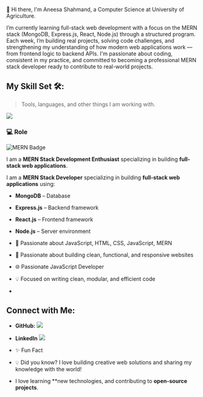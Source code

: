 👋 Hi there, I'm Aneesa Shahmand, a Computer Science at University of Agriculture.

I’m currently learning full-stack web development with a focus on the MERN stack (MongoDB, Express.js, React, Node.js) through a structured program. Each week, I’m building real projects, solving code challenges, and strengthening my understanding of how modern web applications work — from frontend logic to backend APIs. I'm passionate about coding, consistent in my practice, and committed to becoming a professional MERN stack developer ready to contribute to real-world projects.




## My Skill Set 🛠️:

> Tools, languages, and other things I am working with.
<a href="https://github.com/aneesa-max/">
<p align="left">
  <img src="https://skills.syvixor.com/api/icons?i=html,css,js,react,,nodejs,express,mongodb,git,github,vscode,chatgpt" />
</p>
</a>

### 💻 Role
![MERN Badge](https://img.shields.io/badge/MERN%20Stack%20Enthusiast-blue?style=for-the-badge)

I am a **MERN Stack Development Enthusiast** specializing in building **full-stack web applications**.

I am a **MERN Stack Developer** specializing in building **full-stack web applications** using:

- **MongoDB** – Database
- **Express.js** – Backend framework
- **React.js** – Frontend framework
- **Node.js** – Server environment

- 🚀 Passionate about JavaScript, HTML, CSS, JavaScript, MERN  
 - 🎯 Passionate about building clean, functional, and responsive websites  
- 🌐 Passionate JavaScript Developer
- 💡 Focused on writing clean, modular, and efficient code
- 
## Connect with Me:

- **GitHub:**  <a href="https://github.com/aneesa-max"><img src="https://img.shields.io/badge/GitHub-181717?style=for-the-badge&logo=github&logoColor=white"></a>
- **LinkedIn** <a href="https://www.linkedin.com/in/aneesa-shahmand/"><img src="https://img.shields.io/badge/LinkedIn-0A66C2?style=for-the-badge&logo=linkedin&logoColor=white"/></a>


- ✨ Fun Fact
- 💡 Did you know? I love building creative web solutions and sharing my knowledge with the world!
- I love learning **new technologies, and contributing to **open-source projects**.



